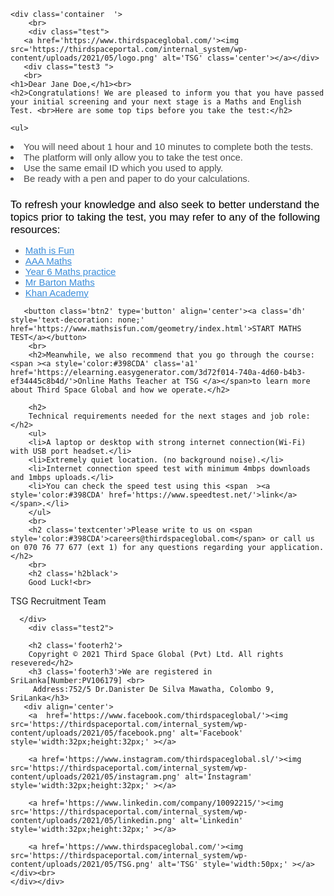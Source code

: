 <!DOCTYPE html>
<html lang='en'>
<head>
  <title>Application Stage- Pass email 1</title>
  <meta charset='utf-8'>
  <meta name='viewport' content='width=device-width, initial-scale=1'>
   
  <link rel='stylesheet' href='https://maxcdn.bootstrapcdn.com/bootstrap/4.5.2/css/bootstrap.min.css'>
  <script src='https://ajax.googleapis.com/ajax/libs/jquery/3.5.1/jquery.min.js'></script>
  <script src='https://cdnjs.cloudflare.com/ajax/libs/popper.js/1.16.0/umd/popper.min.js'></script>
  <script src='https://maxcdn.bootstrapcdn.com/bootstrap/4.5.2/js/bootstrap.min.js'></script>
   <link rel='stylesheet' href='styles.css' /> 
  <link rel='stylesheet' href='https://cdnjs.cloudflare.com/ajax/libs/font-awesome/4.7.0/css/font-awesome.min.css'>  
    
<style>
    .test3 {
  background-position: center center;
  height: 100%; 
  background-repeat: no-repeat; 
  background-size: cover;
  
}

@media (min-width: 2px) and (max-width: 600px) {
    .test3 {
        background-image: url('https://thirdspaceportal.com/internal_system/wp-content/uploads/2021/06/dddmobile-01.png');
    }
}
@media (min-width: 601px) {
    .test3 {
        background-image: url('https://thirdspaceportal.com/internal_system/wp-content/uploads/2021/06/dddesktp-01.png');
   }
}
    .container{
        margin: auto;
  max-width: 900px;
  border: 0px solid #398CDA;
  padding-right: 10px;
  padding-left: 10px;
 
    }
.btn2 {
background-color: #398CDA;
  border: none;
  border-radius: 5px;
  color: white;
  padding: 4px 14px;
  text-align: center;
  text-decoration: none;
  display: block;
  font-size: 18px;
  margin-left: auto;
  margin-right: auto;
  cursor: pointer;
  font-weight: 800;
  font-family: Nunito, sans-serif;
}


h1{
  font-size: 23px;
  font-weight: 800;
  color: #398CDA;
  text-align: left;
  font-family: Nunito, sans-serif;
  
}

h2{
  font-size: 17px;
  font-weight: 500;
  color: #000000;
  text-align: left;
  font-family: Nunito, sans-serif;
}
.h2black{
  font-size: 17px;
  font-weight: 700;
  color: #000000 !important;
  text-align: left;
  font-family: Nunito, sans-serif;
}
.textcenter{
    text-align: center !important;
    font-size: 17px;
    font-weight: 500;
    color: #404040;
    font-family: Nunito, sans-serif;

}

li{
  font-size: 15px;
  font-weight: 500;
  color: #4a4a4a;
  text-align: left;
  font-family: Nunito, sans-serif;  
    
}

.hypertext{
  font-size: 15px;
  font-weight: 500;
  color: #398CDA;
  text-align: left;
  font-family: Nunito, sans-serif;  
}
.hypertext2{
  font-size: 15px;
  font-weight: 700;
  color: #ffffff;
  text-align: center;
  font-family: Nunito, sans-serif;  
}

.footerh2{
  font-size: 17px;
  font-weight: 600;
  color: #000000;
  text-align: center;
  font-family: Nunito, sans-serif;
}
.footerh3{
  font-size: 14px;
  font-weight: 600;
  color: #4f4f4f;
  text-align: center;
  font-family: Nunito, sans-serif;
}
.bg {

  background-image: url('https://thirdspaceportal.com/internal_system/wp-content/uploads/2021/06/green222-01.png');

  height: 100%; 

  background-position: center;
  background-repeat: no-repeat;
  background-size: cover;
}
.center {
  display: block;
  margin-left: auto;
  margin-right: auto;
  width: 30%;
}

 hr.solid {
  width: 100%;
     margin-top: 1px;
  border-top: 6px solid #00BC89;
    box-shadow: 0px 0px 0px #c7c7c7, -0px -0px 0px #ffffff;
  overflow-wrap: normal;
        }
 hr.solid2 {
  margin-top: 7px;
     margin-bottom: 0px;
  width: 80%;
  border-top: 3px solid #00BC89;
    box-shadow: 0px 0px 0px #c7c7c7, -0px -0px 0px #ffffff;
  overflow-wrap: normal;
    
        }
.dh{
    color: white !important;
    } 
.dh:hover {
  color: white !important;
}
    .test{
        background-color: white;
        border-bottom: 6px solid #398CDA;
    padding-bottom: 10px;
    padding-top:10px}
     .test2{
        background-color:#f5f5f5;
         border-top:6px solid #00BC89;
        
    }
    
       .test3{
           
      
        padding-right: 20px;
        padding-left: 20px;
           
    
    }
    
    .dh2{
       margin-left: 20px;
    }
    .row{
        padding-bottom: 10px;
    }
</style>
</head>
<body>
   

      
    <div class='container  '>
        <br>
        <div class="test">
       <a href='https://www.thirdspaceglobal.com/'><img src='https://thirdspaceportal.com/internal_system/wp-content/uploads/2021/05/logo.png' alt='TSG' class='center'></a></div>
       <div class="test3 ">
       <br>
    <h1>Dear Jane Doe,</h1><br>
    <h2>Congratulations! We are pleased to inform you that you have passed your initial screening and your next stage is a Maths and English Test. <br>Here are some top tips before you take the test:</h2>

    <ul>
  <li>You will need about 1 hour and 10 minutes to complete both the tests.</li>
  <li>The platform will only allow you to take the test once.</li>
  <li>Use the same email ID which you used to apply.</li>
  <li>Be ready with a pen and paper to do your calculations.</li>
</ul>
   <h2>     
To refresh your knowledge and also seek to better understand the topics prior to taking the test, you may refer to any of the following resources: </h2>
   
   <ul class='fa-ul'>
  <li><i class='fa fa-link' style='font-size:15px;color:#398CDA;'></i> <a class='hypertext' href='https://www.mathsisfun.com/geometry/index.html'>Math is Fun</a></li>
  <li><i class='fa fa-link' style='font-size:15px;color:#398CDA;'></i> <a class='hypertext' href='http://www.aaamath.com/'>AAA Maths</a> </li>
  <li><i class='fa fa-link' style='font-size:15px;color:#398CDA;'></i> <a class='hypertext' href='https://uk.ixl.com/math/year-6'>Year 6 Maths practice</a></li>
  <li><i class='fa fa-link' style='font-size:15px;color:#398CDA;'></i> <a class='hypertext' href='http://mrbartonmaths.com/index.html'>Mr Barton Maths</a></li>
   <li><i class='fa fa-link' style='font-size:15px;color:#398CDA;'></i> <a class='hypertext' href='https://www.khanacademy.org/'>Khan Academy</a></li>
</ul>

       <button class='btn2' type='button' align='center'><a class='dh' style='text-decoration: none;' href='https://www.mathsisfun.com/geometry/index.html'>START MATHS TEST</a></button> 
        <br>
        <h2>Meanwhile, we also recommend that you go through the course: <span ><a style='color:#398CDA' class='a1' href='https://elearning.easygenerator.com/3d72f014-740a-4d60-b4b3-ef34445c8b4d/'>Online Maths Teacher at TSG </a></span>to learn more about Third Space Global and how we operate.</h2>
    
        <h2>
        Technical requirements needed for the next stages and job role:</h2>
        <ul>
        <li>A laptop or desktop with strong internet connection(Wi-Fi) with USB port headset.</li>
        <li>Extremely quiet location. (no background noise).</li>
        <li>Internet connection speed test with minimum 4mbps downloads and 1mbps uploads.</li>
        <li>You can check the speed test using this <span  ><a style='color:#398CDA' href='https://www.speedtest.net/'>link</a></span>.</li>
        </ul>
        <br>
        <h2 class='textcenter'>Please write to us on <span style='color:#398CDA'>careers@thirdspaceglobal.com</span> or call us on 070 76 77 677 (ext 1) for any questions regarding your application.</h2>
        <br>
        <h2 class='h2black'>
        Good Luck!<br>
TSG Recruitment Team</h2><br>
        

      </div>
        <div class="test2">
            
        <h2 class='footerh2'>
        Copyright © 2021 Third Space Global (Pvt) Ltd. All rights resevered</h2>
        <h3 class='footerh3'>We are registered in SriLanka[Number:PV106179] <br>
         Address:752/5 Dr.Danister De Silva Mawatha, Colombo 9, SriLanka</h3>
       <div align='center'>
        <a  href='https://www.facebook.com/thirdspaceglobal/'><img  src='https://thirdspaceportal.com/internal_system/wp-content/uploads/2021/05/facebook.png' alt='Facebook' style='width:32px;height:32px;' ></a>
         
        <a href='https://www.instagram.com/thirdspaceglobal.sl/'><img  src='https://thirdspaceportal.com/internal_system/wp-content/uploads/2021/05/instagram.png' alt='Instagram' style='width:32px;height:32px;' ></a>
        
        <a href='https://www.linkedin.com/company/10092215/'><img  src='https://thirdspaceportal.com/internal_system/wp-content/uploads/2021/05/linkedin.png' alt='Linkedin' style='width:32px;height:32px;' ></a>
        
        <a href='https://www.thirdspaceglobal.com/'><img  src='https://thirdspaceportal.com/internal_system/wp-content/uploads/2021/05/TSG.png' alt='TSG' style='width:50px;' ></a>
    </div><br>
    </div></div> 
   
  </body>
</html>
